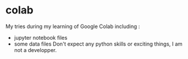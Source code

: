 # colab
My tries during my learning of Google Colab including :
- jupyter notebook files
- some data files
Don't expect any python skills or exciting things, I am not a developper.

